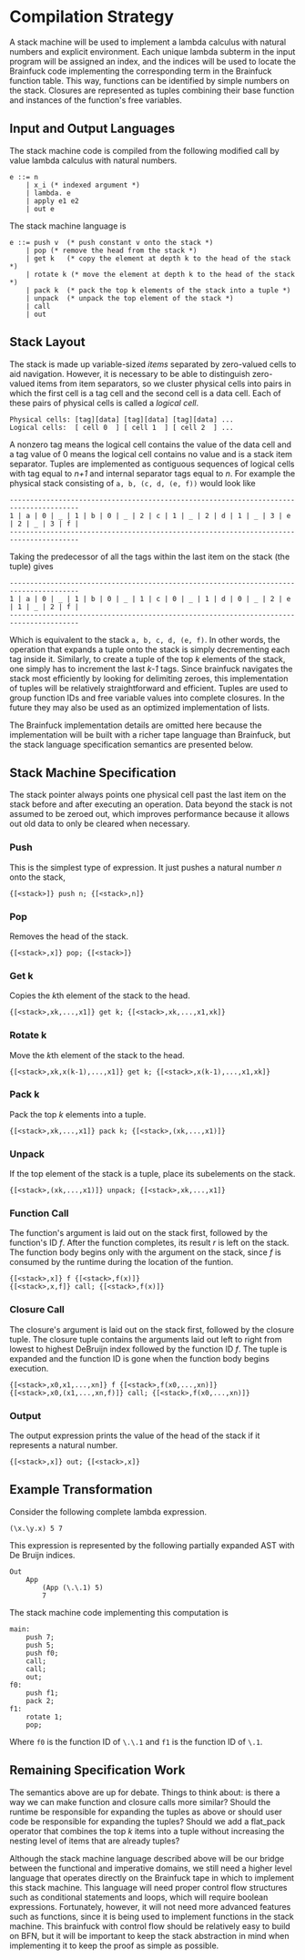 # Compilation Strategy
A stack machine will be used to implement a lambda calculus with natural numbers and explicit environment. Each unique lambda subterm in the input program will be assigned an index, and the indices will be used to locate the Brainfuck code implementing the corresponding term in the Brainfuck function table. This way, functions can be identified by simple numbers on the stack. Closures are represented as tuples combining their base function and instances of the function's free variables.

## Input and Output Languages
The stack machine code is compiled from the following modified call by value lambda calculus with natural numbers.

```
e ::= n
    | x_i (* indexed argument *)
    | lambda. e
    | apply e1 e2
    | out e
```

The stack machine language is
```
e ::= push v  (* push constant v onto the stack *)
    | pop (* remove the head from the stack *)
    | get k   (* copy the element at depth k to the head of the stack *)
    | rotate k (* move the element at depth k to the head of the stack *)
    | pack k  (* pack the top k elements of the stack into a tuple *)
    | unpack  (* unpack the top element of the stack *)
    | call
    | out
```

## Stack Layout
The stack is made up variable-sized *items* separated by zero-valued cells to aid navigation. However, it is necessary to be able to distinguish zero-valued items from item separators, so we cluster physical cells into pairs in which the first cell is a tag cell and the second cell is a data cell. Each of these pairs of physical cells is called a *logical cell*.

```
Physical cells: [tag][data] [tag][data] [tag][data] ...
Logical cells:  [ cell 0  ] [ cell 1  ] [ cell 2  ] ...
```

A nonzero tag means the logical cell contains the value of the data cell and a tag value of 0 means the logical cell contains no value and is a stack item separator. Tuples are implemented as contiguous sequences of logical cells with tag equal to *n+1* and internal separator tags equal to *n*. For example the physical stack consisting of `a, b, (c, d, (e, f))` would look like

```
---------------------------------------------------------------------------------------
1 | a | 0 | _ | 1 | b | 0 | _ | 2 | c | 1 | _ | 2 | d | 1 | _ | 3 | e | 2 | _ | 3 | f |
---------------------------------------------------------------------------------------
```

Taking the predecessor of all the tags within the last item on the stack (the tuple) gives

```
---------------------------------------------------------------------------------------
1 | a | 0 | _ | 1 | b | 0 | _ | 1 | c | 0 | _ | 1 | d | 0 | _ | 2 | e | 1 | _ | 2 | f |
---------------------------------------------------------------------------------------
```

Which is equivalent to the stack `a, b, c, d, (e, f)`. In other words, the operation that expands a tuple onto the stack is simply decrementing each tag inside it. Similarly, to create a tuple of the top *k* elements of the stack, one simply has to increment the last *k-1* tags. Since brainfuck navigates the stack most efficiently by looking for delimiting zeroes, this implementation of tuples will be relatively straightforward and efficient. Tuples are used to group function IDs and free variable values into complete closures. In the future they may also be used as an optimized implementation of lists.

The Brainfuck implementation details are omitted here because the implementation will be built with a richer tape language than Brainfuck, but the stack language specification semantics are presented below.

## Stack Machine Specification
The stack pointer always points one physical cell past the last item on the stack before and after executing an operation. Data beyond the stack is not assumed to be zeroed out, which improves performance because it allows out old data to only be cleared when necessary.

### Push
This is the simplest type of expression. It just pushes a natural number *n* onto the stack,
```
{[<stack>]} push n; {[<stack>,n]}
```

### Pop
Removes the head of the stack.
```
{[<stack>,x]} pop; {[<stack>]}
```

### Get k
Copies the *k*th element of the stack to the head.
```
{[<stack>,xk,...,x1]} get k; {[<stack>,xk,...,x1,xk]}
```

### Rotate k
Move the *k*th element of the stack to the head.
```
{[<stack>,xk,x(k-1),...,x1]} get k; {[<stack>,x(k-1),...,x1,xk]}
```

### Pack k
Pack the top *k* elements into a tuple.
```
{[<stack>,xk,...,x1]} pack k; {[<stack>,(xk,...,x1)]}
```

### Unpack
If the top element of the stack is a tuple, place its subelements on the stack.
```
{[<stack>,(xk,...,x1)]} unpack; {[<stack>,xk,...,x1]}
```

### Function Call
The function's argument is laid out on the stack first, followed by the function's ID *f*. After the function completes, its result *r* is left on the stack. The function body begins only with the argument on the stack, since *f* is consumed by the runtime during the location of the funtion.
```
{[<stack>,x]} f {[<stack>,f(x)]}
{[<stack>,x,f]} call; {[<stack>,f(x)]}
```

### Closure Call
The closure's argument is laid out on the stack first, followed by the closure tuple. The closure tuple contains the arguments laid out left to right from lowest to highest DeBruijn index followed by the function ID *f*. The tuple is expanded and the function ID is gone when the function body begins execution.
```
{[<stack>,x0,x1,...,xn]} f {[<stack>,f(x0,...,xn)]}
{[<stack>,x0,(x1,...,xn,f)]} call; {[<stack>,f(x0,...,xn)]}
```

### Output
The output expression prints the value of the head of the stack if it represents a natural number.
```
{[<stack>,x]} out; {[<stack>,x]}
```

## Example Transformation
Consider the following complete lambda expression.
```
(\x.\y.x) 5 7
```
This expression is represented by the following partially expanded AST with De Bruijn indices.
```
Out
    App
        (App (\.\.1) 5)
        7
```
The stack machine code implementing this computation is
```
main:
    push 7;
    push 5;
    push f0;
    call;
    call;
    out;
f0:
    push f1;
    pack 2;
f1:
    rotate 1;
    pop;
```
Where `f0` is the function ID of `\.\.1` and `f1` is the function ID of `\.1`.

## Remaining Specification Work
The semantics above are up for debate. Things to think about: is there a way we can make function and closure calls more similar? Should the runtime be responsible for expanding the tuples as above or should user code be responsible for expanding the tuples? Should we add a flat_pack operator that combines the top *k* items into a tuple without increasing the nesting level of items that are already tuples?

Although the stack machine language described above will be our bridge between the functional and imperative domains, we still need a higher level language that operates directly on the Brainfuck tape in which to implement this stack machine. This language will need proper control flow structures such as conditional statements and loops, which will require boolean expressions. Fortunately, however, it will not need more advanced features such as functions, since it is being used to implement functions in the stack machine. This brainfuck with control flow should be relatively easy to build on BFN, but it will be important to keep the stack abstraction in mind when implementing it to keep the proof as simple as possible.